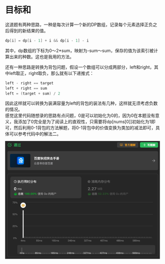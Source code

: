 # 目标和
这道题有两种思路，一种是每次计算一个新的DP数组，记录每个元素选择正负之后得到的新结果的值。  
```go
dp[i] = dp[i - 1] + i && dp[i - 1] - i
```  
其中，dp数组的下标为0～2*sum，映射为-sum～sum，保存的值为该索引被计算出来的种数。这也是我用的方法。  

还有一种思路是转换为背包问题，假设一个数组可以分成两部分，left和right，其中left取正，right取负，那么就有以下递推式：  
```go
left - right == target
left + right == sum
left = (target + sum) / 2
```
因此这样就可以转换为装满容量为left的背包的装法有几种，这样就无须考虑负数的情况。  
感觉这里代码随想录的思路有点问题，0是可以初始化为0的，因为0在本题没有意义，我添加了0完全是为了阅读上的直观性，只需要将dp[nums[0]]初始化为1即可，然后利用0-1背包的方法解题，将0-1背包中的价值变换为类加的减法即可，具体可以参考代码中的解法二。  

![img.png](img.png)

